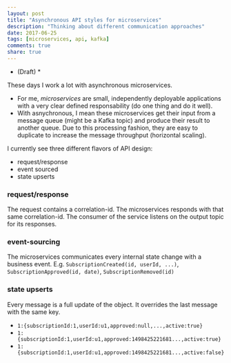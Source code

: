 ```yaml
---
layout: post
title: "Asynchronous API styles for microservices"
description: "Thinking about different communication approaches"
date: 2017-06-25
tags: [microservices, api, kafka]
comments: true
share: true
---
```


* (Draft) *


These days I work a lot with asynchronous microservices.
* For me, *microservices* are small, independently deployable applications with a very clear defined responsability (do one thing and do it well).
* With asnychronous, I mean these microservices get their input from a message queue (might be a Kafka topic) and produce their result to another queue. 
Due to this processing fashion, they are easy to duplicate to increase the message throughput (horizontal scaling).


I currently see three different flavors of API design:
* request/response
* event sourced
* state upserts

### request/response
The request contains a correlation-id. The microservices responds with that same correlation-id. The consumer of the service listens on the output topic for its responses. 

### event-sourcing
The microservices communicates every internal state change with a business event. E.g. `SubscriptionCreated(id, userId, ...)`, `SubscriptionApproved(id, date)`, `SubscriptionRemoved(id)`

### state upserts
Every message is a full update of the object. It overrides the last message with the same key. 
* `1:{subscriptionId:1,userId:u1,approved:null,...,active:true}`
* `1:{subscriptionId:1,userId:u1,approved:1498425221681...,active:true}`
* `1:{subscriptionId:1,userId:u1,approved:1498425221681...,active:false}`